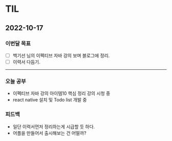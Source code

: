 # TIL

## 2022-10-17


### 이번달 목표

- [ ] 백기선 님의 이펙티브 자바 강의 보며 블로그에 정리.
- [ ] 이력서 다듬기.

---


### 오늘 공부

- 이펙티브 자바 강의 아이템10 핵심 정리 강의 시청 중
- react native 설치 및 Todo list 개발 중

### 피드백

- 일단 이력서먼저 정리하는게 시급할 듯 하다.
- 어플을 만들어서 출시해보는 건 어떨까?